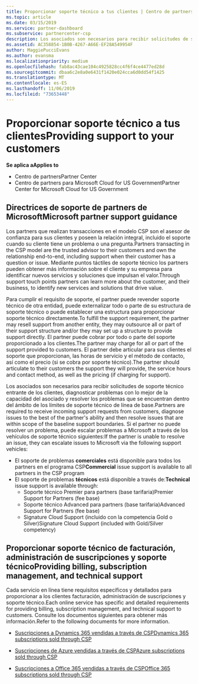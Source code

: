 ```yaml
---
title: Proporcionar soporte técnico a tus clientes | Centro de partners
ms.topic: article
ms.date: 03/15/2019
ms.service: partner-dashboard
ms.subservice: partnercenter-csp
description: Los asociados son necesarios para recibir solicitudes de soporte técnico entrante de los clientes, diagnosticar problemas con lo mejor de la capacidad del asociado y resolver los problemas que se encuentran dentro del ámbito de los límites de soporte técnico de línea de base.
ms.assetid: AC358854-1B0B-4267-A66E-EF28A549954F
author: MaggiePucciEvans
ms.author: evansma
ms.localizationpriority: medium
ms.openlocfilehash: fab8ac43cae104c4925828cc4f6f4ce4477ed28d
ms.sourcegitcommit: dbaa6c2e8a0e6431f1420e024cca6d0dd54f1425
ms.translationtype: MT
ms.contentlocale: es-ES
ms.lasthandoff: 11/06/2019
ms.locfileid: "73653448"
---
```

# <a name="providing-support-to-your-customers"></a><span data-ttu-id="4b852-103">Proporcionar soporte técnico a tus clientes</span><span class="sxs-lookup"><span data-stu-id="4b852-103">Providing support to your customers</span></span>

<span data-ttu-id="4b852-104">**Se aplica a**</span><span class="sxs-lookup"><span data-stu-id="4b852-104">**Applies to**</span></span>

-  <span data-ttu-id="4b852-105">Centro de partners</span><span class="sxs-lookup"><span data-stu-id="4b852-105">Partner Center</span></span>
-  <span data-ttu-id="4b852-106">Centro de partners para Microsoft Cloud for US Government</span><span class="sxs-lookup"><span data-stu-id="4b852-106">Partner Center for Microsoft Cloud for US Government</span></span>


## <a name="microsoft-partner-support-guidance"></a><span data-ttu-id="4b852-107">Directrices de soporte de partners de Microsoft</span><span class="sxs-lookup"><span data-stu-id="4b852-107">Microsoft partner support guidance</span></span>

<span data-ttu-id="4b852-108">Los partners que realizan transacciones en el modelo CSP son el asesor de confianza para sus clientes y poseen la relación integral, incluido el soporte cuando su cliente tiene un problema o una pregunta.</span><span class="sxs-lookup"><span data-stu-id="4b852-108">Partners transacting in the CSP model are the trusted advisor to their customers and own the relationship end-to-end, including support when their customer has a question or issue.</span></span> <span data-ttu-id="4b852-109">Mediante puntos táctiles de soporte técnico los partners pueden obtener más información sobre el cliente y su empresa para identificar nuevos servicios y soluciones que impulsan el valor.</span><span class="sxs-lookup"><span data-stu-id="4b852-109">Through support touch points partners can learn more about the customer, and their business, to identify new services and solutions that drive value.</span></span>

<span data-ttu-id="4b852-110">Para cumplir el requisito de soporte, el partner puede revender soporte técnico de otra entidad, puede externalizar todo o parte de su estructura de soporte técnico o puede establecer una estructura para proporcionar soporte técnico directamente.</span><span class="sxs-lookup"><span data-stu-id="4b852-110">To fulfill the support requirement, the partner may resell support from another entity, they may outsource all or part of their support structure and/or they may set up a structure to provide support directly.</span></span>  <span data-ttu-id="4b852-111">El partner puede cobrar por todo o parte del soporte proporcionado a los clientes.</span><span class="sxs-lookup"><span data-stu-id="4b852-111">The partner may charge for all or part of the support provided to customers.</span></span> <span data-ttu-id="4b852-112">El partner debe articular para sus clientes el soporte que proporcionan, las horas de servicio y el método de contacto, así como el precio (si se cobra por soporte técnico).</span><span class="sxs-lookup"><span data-stu-id="4b852-112">The partner should articulate to their customers the support they will provide, the service hours and contact method, as well as the pricing (if charging for support).</span></span> 

<span data-ttu-id="4b852-113">Los asociados son necesarios para recibir solicitudes de soporte técnico entrante de los clientes, diagnosticar problemas con lo mejor de la capacidad del asociado y resolver los problemas que se encuentran dentro del ámbito de los límites de soporte técnico de línea de base.</span><span class="sxs-lookup"><span data-stu-id="4b852-113">Partners are required to receive incoming support requests from customers, diagnose issues to the best of the partner's ability and then resolve issues that are within scope of the baseline support boundaries.</span></span> <span data-ttu-id="4b852-114">Si el partner no puede resolver un problema, puede escalar problemas a Microsoft a través de los vehículos de soporte técnico siguientes:</span><span class="sxs-lookup"><span data-stu-id="4b852-114">If the partner is unable to resolve an issue, they can escalate issues to Microsoft via the following support vehicles:</span></span>

- <span data-ttu-id="4b852-115">El soporte de problemas **comerciales** está disponible para todos los partners en el programa CSP</span><span class="sxs-lookup"><span data-stu-id="4b852-115">**Commercial** issue support is available to all partners in the CSP program</span></span>
-   <span data-ttu-id="4b852-116">El soporte de problemas **técnicos** está disponible a través de:</span><span class="sxs-lookup"><span data-stu-id="4b852-116">**Technical** issue support is available through:</span></span>
    -   <span data-ttu-id="4b852-117">Soporte técnico Premier para partners (base tarifaria)</span><span class="sxs-lookup"><span data-stu-id="4b852-117">Premier Support for Partners (fee base)</span></span>
    -   <span data-ttu-id="4b852-118">Soporte técnico Advanced para partners (base tarifaria)</span><span class="sxs-lookup"><span data-stu-id="4b852-118">Advanced Support for Partners (fee base)</span></span>
    -   <span data-ttu-id="4b852-119">Signature Cloud Support (incluido con la competencia Gold o Silver)</span><span class="sxs-lookup"><span data-stu-id="4b852-119">Signature Cloud Support (included with Gold/Silver competency)</span></span>

## <a name="providing-billing-subscription-management-and-technical-support"></a><span data-ttu-id="4b852-120">Proporcionar soporte técnico de facturación, administración de suscripciones y soporte técnico</span><span class="sxs-lookup"><span data-stu-id="4b852-120">Providing billing, subscription management, and technical support</span></span> 

<span data-ttu-id="4b852-121">Cada servicio en línea tiene requisitos específicos y detallados para proporcionar a los clientes facturación, administración de suscripciones y soporte técnico.</span><span class="sxs-lookup"><span data-stu-id="4b852-121">Each online service has specific and detailed requirements for providing billing, subscription management, and technical support to customers.</span></span> <span data-ttu-id="4b852-122">Consulte los documentos siguientes para obtener más información.</span><span class="sxs-lookup"><span data-stu-id="4b852-122">Refer to the following documents for more information.</span></span>

-   [<span data-ttu-id="4b852-123">Suscripciones a Dynamics 365 vendidas a través de CSP</span><span class="sxs-lookup"><span data-stu-id="4b852-123">Dynamics 365 subscriptions sold through CSP</span></span>](https://www.microsoftpartnercommunity.com/t5/CSP/Microsoft-Partner-Support-Guidance/m-p/5262#M30)

-   [<span data-ttu-id="4b852-124">Suscripciones de Azure vendidas a través de CSP</span><span class="sxs-lookup"><span data-stu-id="4b852-124">Azure subscriptions sold through CSP</span></span>](https://www.microsoftpartnercommunity.com/t5/CSP/Microsoft-Partner-Support-Guidance/m-p/5263#M31)

-   [<span data-ttu-id="4b852-125">Suscripciones a Office 365 vendidas a través de CSP</span><span class="sxs-lookup"><span data-stu-id="4b852-125">Office 365 subscriptions sold through CSP</span></span>](https://www.microsoftpartnercommunity.com/t5/CSP/Microsoft-Partner-Support-Guidance/m-p/5264#M32)



 

 



